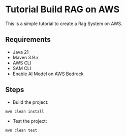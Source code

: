 # Tutorial Build RAG on AWS

This is a simple tutorial to create a Rag System on AWS.

## Requirements
- Java 21
- Maven 3.9.x
- AWS CLI
- SAM CLI
- Enable AI Model on AWS Bedrock

## Steps
- Build the project:
```shell
mvn clean install
```
- Test the project:
```shell
mvn clean test
```
